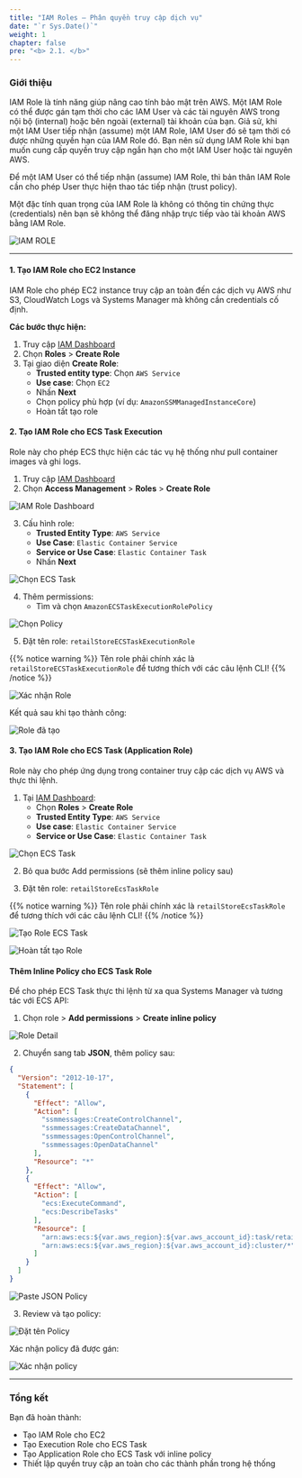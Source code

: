 ```yaml
---
title: "IAM Roles – Phân quyền truy cập dịch vụ"
date: "`r Sys.Date()`"
weight: 1
chapter: false
pre: "<b> 2.1. </b>"
---
```


### Giới thiệu


IAM Role là tính năng giúp nâng cao tính bảo mật trên AWS. Một IAM Role có thể được gán tạm thời cho các IAM User và các tài nguyên AWS trong nội bộ (internal) hoặc bên ngoài (external) tài khoản của bạn. Giả sử, khi một IAM User tiếp nhận (assume) một IAM Role, IAM User đó sẽ tạm thời có được những quyền hạn của IAM Role đó. Bạn nên sử dụng IAM Role khi bạn muốn cung cấp quyền truy cập ngắn hạn cho một IAM User hoặc tài nguyên AWS.

Để một IAM User có thể tiếp nhận (assume) IAM Role, thì bản thân IAM Role cần cho phép User thực hiện thao tác tiếp nhận (trust policy).

Một đặc tính quan trọng của IAM Role là không có thông tin chứng thực (credentials) nên bạn sẽ không thể đăng nhập trực tiếp vào tài khoản AWS bằng IAM Role.

![IAM ROLE](ECS-Lab-IAM-Role.png)

<!-- TODO: tách phần này thành 2.1. chuẩn bị môi trường development -->
---
#### 1. Tạo IAM Role cho EC2 Instance

IAM Role cho phép EC2 instance truy cập an toàn đến các dịch vụ AWS như S3, CloudWatch Logs và Systems Manager mà không cần credentials cố định.

**Các bước thực hiện:**

1. Truy cập [IAM Dashboard](https://console.aws.amazon.com/iam/home)
2. Chọn **Roles** > **Create Role**
3. Tại giao diện **Create Role**:
   - **Trusted entity type**: Chọn `AWS Service`
   - **Use case**: Chọn `EC2`
   - Nhấn **Next**
   - Chọn policy phù hợp (ví dụ: `AmazonSSMManagedInstanceCore`)
   - Hoàn tất tạo role

#### 2. Tạo IAM Role cho ECS Task Execution

Role này cho phép ECS thực hiện các tác vụ hệ thống như pull container images và ghi logs.

1. Truy cập [IAM Dashboard](https://console.aws.amazon.com/iam/home)
2. Chọn **Access Management** > **Roles** > **Create Role**

![IAM Role Dashboard](image.png)

3. Cấu hình role:
   - **Trusted Entity Type**: `AWS Service`
   - **Use Case**: `Elastic Container Service`
   - **Service or Use Case**: `Elastic Container Task`
   - Nhấn **Next**

![Chọn ECS Task](image-1.png)

4. Thêm permissions:
   - Tìm và chọn `AmazonECSTaskExecutionRolePolicy`

![Chọn Policy](image-2.png)

5. Đặt tên role: `retailStoreECSTaskExecutionRole`

{{% notice warning %}}
Tên role phải chính xác là `retailStoreECSTaskExecutionRole` để tương thích với các câu lệnh CLI!
{{% /notice %}}

![Xác nhận Role](image-3.png)

Kết quả sau khi tạo thành công:

![Role đã tạo](image-4.png)

#### 3. Tạo IAM Role cho ECS Task (Application Role)

Role này cho phép ứng dụng trong container truy cập các dịch vụ AWS và thực thi lệnh.

1. Tại [IAM Dashboard](https://console.aws.amazon.com/iam/home):
   - Chọn **Roles** > **Create Role**
   - **Trusted Entity Type**: `AWS Service`
   - **Use case**: `Elastic Container Service`
   - **Service or Use Case**: `Elastic Container Task`

![Chọn ECS Task](image-1.png)

2. Bỏ qua bước Add permissions (sẽ thêm inline policy sau)

3. Đặt tên role: `retailStoreEcsTaskRole`

{{% notice warning %}}
Tên role phải chính xác là `retailStoreEcsTaskRole` để tương thích với các câu lệnh CLI!
{{% /notice %}}

![Tạo Role ECS Task](image-5.png)

![Hoàn tất tạo Role](image-7.png)

#### Thêm Inline Policy cho ECS Task Role

Để cho phép ECS Task thực thi lệnh từ xa qua Systems Manager và tương tác với ECS API:

1. Chọn role > **Add permissions** > **Create inline policy**

![Role Detail](image-6.png)

2. Chuyển sang tab **JSON**, thêm policy sau:

```json
{
  "Version": "2012-10-17",
  "Statement": [
    {
      "Effect": "Allow",
      "Action": [
        "ssmmessages:CreateControlChannel",
        "ssmmessages:CreateDataChannel", 
        "ssmmessages:OpenControlChannel",
        "ssmmessages:OpenDataChannel"
      ],
      "Resource": "*"
    },
    {
      "Effect": "Allow", 
      "Action": [
        "ecs:ExecuteCommand",
        "ecs:DescribeTasks"
      ],
      "Resource": [
        "arn:aws:ecs:${var.aws_region}:${var.aws_account_id}:task/retail-store-ecs-cluster/*", // Thay thế biến môi trường
        "arn:aws:ecs:${var.aws_region}:${var.aws_account_id}:cluster/*" // Thay thế biến môi trường
      ]
    }
  ]
}
```

![Paste JSON Policy](image-8.png)

3. Review và tạo policy:

![Đặt tên Policy](image-9.png)

Xác nhận policy đã được gán:

![Xác nhận policy](image-10.png)

---
### Tổng kết

Bạn đã hoàn thành:
- Tạo IAM Role cho EC2 
- Tạo Execution Role cho ECS Task
- Tạo Application Role cho ECS Task với inline policy
- Thiết lập quyền truy cập an toàn cho các thành phần trong hệ thống